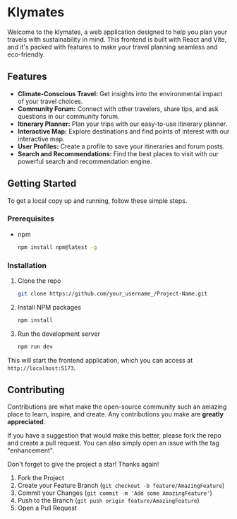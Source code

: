 # Klymates

Welcome to the klymates, a web application designed to help you plan your travels with sustainability in mind. This frontend is built with React and Vite, and it's packed with features to make your travel planning seamless and eco-friendly.

## Features

*   **Climate-Conscious Travel:** Get insights into the environmental impact of your travel choices.
*   **Community Forum:** Connect with other travelers, share tips, and ask questions in our community forum.
*   **Itinerary Planner:** Plan your trips with our easy-to-use itinerary planner.
*   **Interactive Map:** Explore destinations and find points of interest with our interactive map.
*   **User Profiles:** Create a profile to save your itineraries and forum posts.
*   **Search and Recommendations:** Find the best places to visit with our powerful search and recommendation engine.

## Getting Started

To get a local copy up and running, follow these simple steps.

### Prerequisites

*   npm
    ```sh
    npm install npm@latest -g
    ```

### Installation

1.  Clone the repo
    ```sh
    git clone https://github.com/your_username_/Project-Name.git
    ```
2.  Install NPM packages
    ```sh
    npm install
    ```
3.  Run the development server
    ```sh
    npm run dev
    ```

This will start the frontend application, which you can access at `http://localhost:5173`.


## Contributing

Contributions are what make the open-source community such an amazing place to learn, inspire, and create. Any contributions you make are **greatly appreciated**.

If you have a suggestion that would make this better, please fork the repo and create a pull request. You can also simply open an issue with the tag "enhancement".

Don't forget to give the project a star! Thanks again!

1.  Fork the Project
2.  Create your Feature Branch (`git checkout -b feature/AmazingFeature`)
3.  Commit your Changes (`git commit -m 'Add some AmazingFeature'`)
4.  Push to the Branch (`git push origin feature/AmazingFeature`)
5.  Open a Pull Request